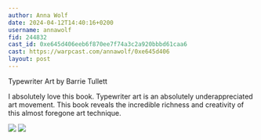 ```yaml
---
author: Anna Wolf
date: 2024-04-12T14:40:16+0200
username: annawolf
fid: 244832
cast_id: 0xe645d406eeb6f870ee7f74a3c2a920bbbd61caa6
cast: https://warpcast.com/annawolf/0xe645d406
layout: post
---
```

Typewriter Art by Barrie Tullett  
  
I absolutely love this book. Typewriter art is an absolutely underappreciated art movement. This book reveals the incredible richness and creativity of this almost foregone art technique.  

![](https://imagedelivery.net/BXluQx4ige9GuW0Ia56BHw/88efed66-e002-4b78-ef15-1a108f154200/original)
![](https://imagedelivery.net/BXluQx4ige9GuW0Ia56BHw/90bb5a70-3550-4003-141c-eb7299781a00/original)